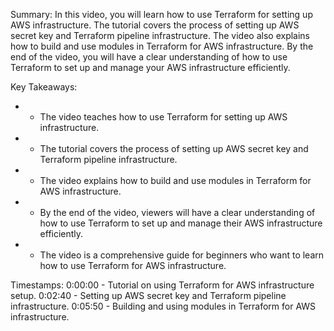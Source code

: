 Summary:
In this video, you will learn how to use Terraform for setting up AWS infrastructure. The tutorial covers the process of setting up AWS secret key and Terraform pipeline infrastructure. The video also explains how to build and use modules in Terraform for AWS infrastructure. By the end of the video, you will have a clear understanding of how to use Terraform to set up and manage your AWS infrastructure efficiently.

Key Takeaways:
- - The video teaches how to use Terraform for setting up AWS infrastructure.
- - The tutorial covers the process of setting up AWS secret key and Terraform pipeline infrastructure.
- - The video explains how to build and use modules in Terraform for AWS infrastructure.
- - By the end of the video, viewers will have a clear understanding of how to use Terraform to set up and manage their AWS infrastructure efficiently.
- - The video is a comprehensive guide for beginners who want to learn how to use Terraform for AWS infrastructure.

Timestamps:
0:00:00 - Tutorial on using Terraform for AWS infrastructure setup.
0:02:40 - Setting up AWS secret key and Terraform pipeline infrastructure.
0:05:50 - Building and using modules in Terraform for AWS infrastructure.